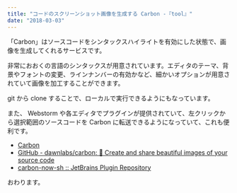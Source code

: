 ```yaml
---
title: "コードのスクリーンショット画像を生成する Carbon -『tool』"
date: "2018-03-03"
---
```


「Carbon」はソースコードをシンタックスハイライトを有効にした状態で、画像を生成してくれるサービスです。

非常におおくの言語のシンタックスが用意されています。エディタのテーマ、背景やフォントの変更、ラインナンバーの有効かなど、細かいオプションが用意されていて画像を加工することができます。

git から clone することで、ローカルで実行できるようにもなっています。

また、 Webstorm や各エディタでプラグインが提供されていて、左クリックから選択範囲のソースコードを Carbon に転送できるようになっていて、これも便利です。

- [Carbon](https://carbon.now.sh/)
- [GitHub - dawnlabs/carbon: 🎨 Create and share beautiful images of your source code](https://github.com/dawnlabs/carbon)
- [carbon-now-sh :: JetBrains Plugin Repository](https://plugins.jetbrains.com/plugin/10469-carbon-now-sh)

おわります。

